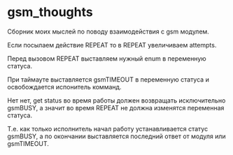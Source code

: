 # gsm_thoughts
Сборник моих мыслей по поводу взаимодействия с gsm модулем.

Если посылаем действие REPEAT то в REPEAT увеличиваем attempts.

Перед вызовом REPEAT выставляем нужный enum в переменную статуса.

При таймауте выставляется gsmTIMEOUT в переменную статуса и освобождается испонитель комманд.

Нет нет, get status во время работы должен возвращать исключительно gsmBUSY, а значит во время REPEAT не должна изменятся переменная статуса.

Т.е. как только исполнитель начал работу устанавливается статус gsmBUSY,  а по окончании выставляется последний ответ от модуля или gsmTIMEOUT.
